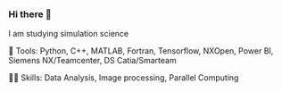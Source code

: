 ### Hi there 👋
I am studying simulation science

🔨 Tools:
         Python, C++, MATLAB, Fortran, Tensorflow, NXOpen, Power BI, Siemens NX/Teamcenter, DS Catia/Smarteam

🤹🏾 Skills:
    Data Analysis, Image processing, Parallel Computing

<!--
**rohin-k/rohin-k** is a ✨ _special_ ✨ repository because its `README.md` (this file) appears on your GitHub profile.

Here are some ideas to get you started:

- 🔭 I’m currently working on ...
- 🌱 I’m currently learning ...
- 👯 I’m looking to collaborate on ...
- 🤔 I’m looking for help with ...
- 💬 Ask me about ...
- 📫 How to reach me: ...
- 😄 Pronouns: ...
- ⚡ Fun fact: ...
-->
